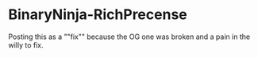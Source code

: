 # BinaryNinja-RichPrecense
Posting this as a ""fix"" because the OG one was broken and a pain in the willy to fix.
